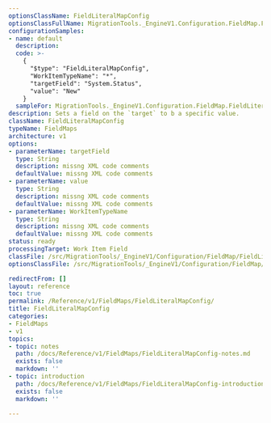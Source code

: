 ```yaml
---
optionsClassName: FieldLiteralMapConfig
optionsClassFullName: MigrationTools._EngineV1.Configuration.FieldMap.FieldLiteralMapConfig
configurationSamples:
- name: default
  description: 
  code: >-
    {
      "$type": "FieldLiteralMapConfig",
      "WorkItemTypeName": "*",
      "targetField": "System.Status",
      "value": "New"
    }
  sampleFor: MigrationTools._EngineV1.Configuration.FieldMap.FieldLiteralMapConfig
description: Sets a field on the `target` to b a specific value.
className: FieldLiteralMapConfig
typeName: FieldMaps
architecture: v1
options:
- parameterName: targetField
  type: String
  description: missng XML code comments
  defaultValue: missng XML code comments
- parameterName: value
  type: String
  description: missng XML code comments
  defaultValue: missng XML code comments
- parameterName: WorkItemTypeName
  type: String
  description: missng XML code comments
  defaultValue: missng XML code comments
status: ready
processingTarget: Work Item Field
classFile: /src/MigrationTools/_EngineV1/Configuration/FieldMap/FieldLiteralMapConfig.cs
optionsClassFile: /src/MigrationTools/_EngineV1/Configuration/FieldMap/FieldLiteralMapConfig.cs

redirectFrom: []
layout: reference
toc: true
permalink: /Reference/v1/FieldMaps/FieldLiteralMapConfig/
title: FieldLiteralMapConfig
categories:
- FieldMaps
- v1
topics:
- topic: notes
  path: /docs/Reference/v1/FieldMaps/FieldLiteralMapConfig-notes.md
  exists: false
  markdown: ''
- topic: introduction
  path: /docs/Reference/v1/FieldMaps/FieldLiteralMapConfig-introduction.md
  exists: false
  markdown: ''

---
```

